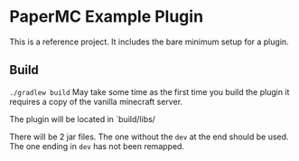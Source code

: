 # PaperMC Example Plugin

This is a reference project. It includes the bare minimum setup for a plugin.

## Build

`./gradlew build`
May take some time as the first time you build the plugin it requires a copy
of the vanilla minecraft server.

The plugin will be located in `build/libs/

There will be 2 jar files. The one without the `dev` at the end should be used. 
The one ending in `dev` has not been remapped.
